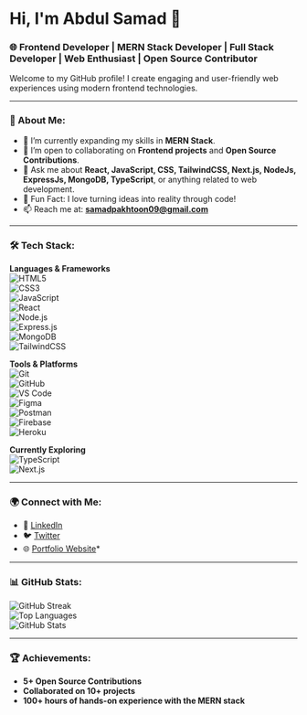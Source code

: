 # Hi, I'm Abdul Samad 👋  
### 🌐 Frontend Developer | MERN Stack Developer | Full Stack Developer | Web Enthusiast | Open Source Contributor  

Welcome to my GitHub profile! I create engaging and user-friendly web experiences using modern frontend technologies.  

---

### 🌟 About Me:  
- 🌱 I’m currently expanding my skills in **MERN Stack**.  
- 👯 I’m open to collaborating on **Frontend projects** and **Open Source Contributions**.  
- 💬 Ask me about **React, JavaScript, CSS, TailwindCSS, Next.js, NodeJs, ExpressJs, MongoDB, TypeScript**, or anything related to web development.  
- 🎯 Fun Fact: I love turning ideas into reality through code!  
- 📫 Reach me at: **[samadpakhtoon09@gmail.com](mailto:samadpakhtoon09@gmail.com)**  

---

### 🛠 Tech Stack:  

**Languages & Frameworks**  
![HTML5](https://img.shields.io/badge/-HTML5-E34F26?logo=html5&logoColor=fff)  
![CSS3](https://img.shields.io/badge/-CSS3-1572B6?logo=css3&logoColor=fff)  
![JavaScript](https://img.shields.io/badge/-JavaScript-F7DF1E?logo=javascript&logoColor=black)  
![React](https://img.shields.io/badge/-React-61DAFB?logo=react&logoColor=black)  
![Node.js](https://img.shields.io/badge/-Node.js-339933?logo=node.js&logoColor=fff)  
![Express.js](https://img.shields.io/badge/-Express.js-000000?logo=express&logoColor=fff)  
![MongoDB](https://img.shields.io/badge/-MongoDB-47A248?logo=mongodb&logoColor=fff)  
![TailwindCSS](https://img.shields.io/badge/-Tailwind%20CSS-06B6D4?logo=tailwind-css&logoColor=fff)  

**Tools & Platforms**  
![Git](https://img.shields.io/badge/-Git-F05032?logo=git&logoColor=fff)  
![GitHub](https://img.shields.io/badge/-GitHub-181717?logo=github&logoColor=fff)  
![VS Code](https://img.shields.io/badge/-Visual%20Studio%20Code-007ACC?logo=visual-studio-code&logoColor=fff)  
![Figma](https://img.shields.io/badge/-Figma-F24E1E?logo=figma&logoColor=fff)  
![Postman](https://img.shields.io/badge/-Postman-FF6C37?logo=postman&logoColor=fff)  
![Firebase](https://img.shields.io/badge/-Firebase-FFCA28?logo=firebase&logoColor=black)  
![Heroku](https://img.shields.io/badge/-Heroku-430098?logo=heroku&logoColor=fff)  

**Currently Exploring**  
![TypeScript](https://img.shields.io/badge/-TypeScript-3178C6?logo=typescript&logoColor=fff)  
![Next.js](https://img.shields.io/badge/-Next.js-000000?logo=next.js&logoColor=fff)  

---

### 🌍 Connect with Me:  
- 💼 [LinkedIn](https://www.linkedin.com/in/abdul-samad-421793309)  
- 🐦 [Twitter](https://twitter.com/ABDLSamaD)  
- 🌐 [Portfolio Website](https://abdlsamad.github.io/Abdul_Samad/)*  

---

### 📊 GitHub Stats:  
![GitHub Streak](https://github-readme-streak-stats.herokuapp.com/?user=ABDLSamaD&theme=radical)  
![Top Languages](https://github-readme-stats.vercel.app/api/top-langs/?username=ABDLSamaD&layout=compact&theme=radical)  
![GitHub Stats](https://github-readme-stats.vercel.app/api?username=ABDLSamaD&show_icons=true&theme=radical)  

---

### 🏆 Achievements:  
- **5+ Open Source Contributions**  
- **Collaborated on 10+ projects**  
- **100+ hours of hands-on experience with the MERN stack**  
